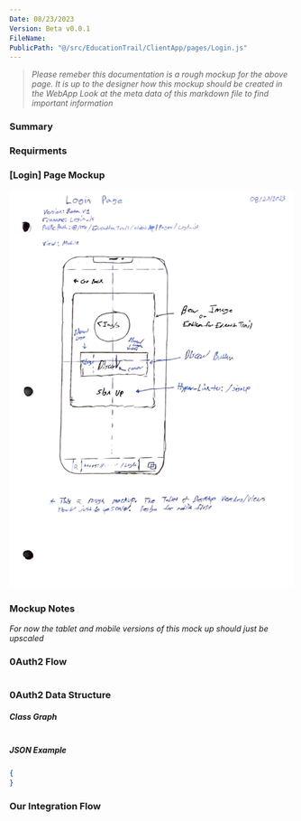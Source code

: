 ```yaml
---
Date: 08/23/2023
Version: Beta v0.0.1
FileName:
PublicPath: "@/src/EducationTrail/ClientApp/pages/Login.js"
---
```


> *Please remeber this documentation is a rough mockup for the above page. It is up to the designer how this mockup should be created in the WebApp*
> *Look at the meta data of this markdown file to find important information*

### Summary

### Requirments


### [**Login**] Page Mockup
![Alt text](./assets/login_mockup_v0.0.1.jpg)

### Mockup Notes
*For now the tablet and mobile versions of this mock up should just be upscaled*

### 0Auth2 Flow
```mermaid

```

### 0Auth2 Data Structure

##### Class Graph
```mermaid
```


##### JSON Example
```json
{
}
```

### Our Integration Flow
```mermaid
```